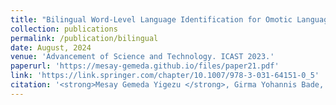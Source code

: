 ```yaml
---
title: "Bilingual Word-Level Language Identification for Omotic Languages"
collection: publications
permalink: /publication/bilingual
date: August, 2024
venue: 'Advancement of Science and Technology. ICAST 2023.'
paperurl: 'https://mesay-gemeda.github.io/files/paper21.pdf'
link: 'https://link.springer.com/chapter/10.1007/978-3-031-64151-0_5'
citation: '<strong>Mesay Gemeda Yigezu </strong>, Girma Yohannis Bade, Atnafu Lambebo Tonja,  Olga Kolesnikova, Grigori Sidorov, Alexander Gelbukh. 2024. &quot;Bilingual Word-Level Language Identification for Omotic Languages.&quot; <i>Advancement of Science and Technology. ICAST 2023)</i>'
---
```

